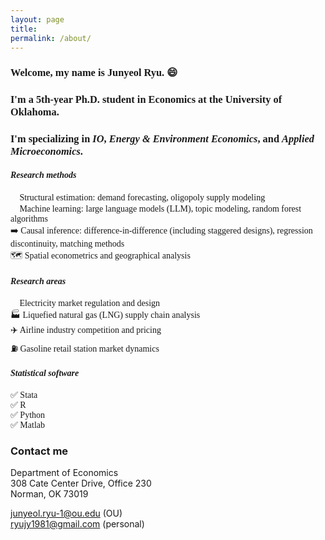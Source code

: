 ```yaml
---
layout: page
title: 
permalink: /about/
---
```



### <span style="font-family: 'Times', serif">**Welcome, my name is Junyeol Ryu.** 😄 </span>  

### <span style="font-family: 'Times', serif">I'm a 5th-year Ph.D. student in Economics at the University of Oklahoma. </span>  
### <span style="font-family: 'Times', serif">I'm specializing in *IO*, *Energy & Environment Economics*, and *Applied Microeconomics*. </span>  




  
#### <span style="font-family: 'Times New Roman', serif">***Research methods***</span>  
<span style="font-family: 'Times', serif"> 🧮 Structural estimation:</span> <span style="font-family: 'Garamond', serif">demand forecasting, oligopoly supply modeling</span>  
<span style="font-family: 'Times', serif"> 🤖 Machine learning:</span> <span style="font-family: 'Garamond', serif">large language models (LLM), topic modeling, random forest algorithms</span>  
<span style="font-family: 'Times', serif"> ➡️ Causal inference:</span> <span style="font-family: 'Garamond', serif">difference-in-difference (including staggered designs), regression discontinuity, matching methods</span>   
<span style="font-family: 'Times', serif"> 🗺️ Spatial econometrics and geographical analysis</span>  
 

#### <span style="font-family: 'Times New Roman', serif">***Research areas***</span>  
<span style="font-family: 'Garamond', serif"> 🔌 Electricity market regulation and design  </span>  
<span style="font-family: 'Garamond', serif"> 🏭 Liquefied natural gas (LNG) supply chain analysis</span>  
<span style="font-family: 'Garamond', serif"> ✈️ Airline industry competition and pricing  </span>  
<span style="font-family: 'Garamond', serif"> ⛽ Gasoline retail station market dynamics  </span>  

#### <span style="font-family: 'Times New Roman', serif">***Statistical software***</span>  
<span style="font-family: 'Garamond', serif"> ✅ Stata </span>  
<span style="font-family: 'Garamond', serif"> ✅ R  </span>  
<span style="font-family: 'Garamond', serif"> ✅ Python  </span>  
<span style="font-family: 'Garamond', serif"> ✅ Matlab  </span>  




### Contact me

Department of Economics  
308 Cate Center Drive, Office 230  
Norman, OK 73019  

junyeol.ryu-1@ou.edu  (OU)  
ryujy1981@gmail.com  (personal)  

